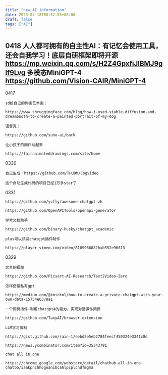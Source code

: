 ```yaml
---
title: "new AI information"
date: 2023-04-18T08:52:55+08:00
draft: false
tags: ["AI"]
---
```

0418
人人都可拥有的自主性AI：有记忆会使用工具，还会自我学习！底层自研框架即将开源
https://mp.weixin.qq.com/s/H2Z4GpxfiJIBMJ9glf9Lvg
多模态MiniGPT-4
https://github.com/Vision-CAIR/MiniGPT-4
---
0417
```
sd给自己的狗画艺术画：

https://www.shruggingface.com/blog/how-i-used-stable-diffusion-and-dreambooth-to-create-a-painted-portrait-of-my-dog

语音克：

https://github.com/suno-ai/bark

让小孩子的画作动起来

https://fairanimateddrawings.com/site/home
```
0330
```
自己生成：https://github.com/THUDM/CogVideo

这个自动生成代码的项目已经1万多star了
```
0331
```
https://github.com/yzfly/awesome-chatgpt-zh

https://github.com/OpenAPITools/openapi-generator

学术文档助手

https://github.com/binary-husky/chatgpt_academic

plus可以试试chatgpt插件制作

https://player.vimeo.com/video/810996688?h=b552e96813
```

0329
```
文本到视频

https://github.com/Picsart-AI-Research/Text2Video-Zero

怎样搭建私有gpt

https://medium.com/@imicknl/how-to-create-a-private-chatgpt-with-your-own-data-15754e6378a1

一个网页插件-利用chatgpt4的能力，实现对话操作网页

https://github.com/TaxyAI/browser-extension

LLM学习资料

https://gist.github.com/rain-1/eebd5e5eb2784feecf450324e3341c8d

https://news.ycombinator.com/item?id=35343791

chat all in one

https://chrome.google.com/webstore/detail/chathub-all-in-one-chatbo/iaakpnchhognanibcahlpcplchdfmgma
```